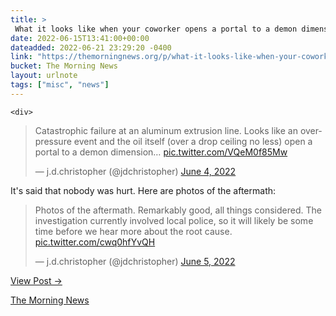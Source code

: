 ```yaml
---
title: > 
 What it looks like when your coworker opens a portal to a demon dimension.
date: 2022-06-15T13:41:00+00:00
dateadded: 2022-06-21 23:29:20 -0400
link: "https://themorningnews.org/p/what-it-looks-like-when-your-coworker-open-a-portal-to-a-demon-dimension"
bucket: The Morning News
layout: urlnote
tags: ["misc", "news"]
--- 
```




  

  
    <div>
<blockquote class="twitter-tweet" data-dnt="true">
<p dir="ltr" lang="en">Catastrophic failure at an aluminum extrusion line. Looks like an overpressure event and the oil itself (over a drop ceiling no less) open a portal to a demon dimension&hellip; <a href="https://t.co/VQeM0f85Mw">pic.twitter.com/VQeM0f85Mw</a></p>
&mdash; j.d.christopher (@jdchristopher) <a href="https://twitter.com/jdchristopher/status/1533089680274731010?ref_src=twsrc%5Etfw">June 4, 2022</a></blockquote>
<script async="" charset="utf-8" src="https://platform.twitter.com/widgets.js"></script></div>

<p>It&#39;s said that nobody was hurt. Here are photos of the aftermath:</p>

<div>
<blockquote class="twitter-tweet" data-dnt="true">
<p dir="ltr" lang="en">Photos of the aftermath. Remarkably good, all things considered. The investigation currently involved local police, so it will likely be some time before we hear more about the root cause. <a href="https://t.co/cwq0hfYvQH">pic.twitter.com/cwq0hfYvQH</a></p>
&mdash; j.d.christopher (@jdchristopher) <a href="https://twitter.com/jdchristopher/status/1533459102319497216?ref_src=twsrc%5Etfw">June 5, 2022</a></blockquote>
<script async="" charset="utf-8" src="https://platform.twitter.com/widgets.js"></script></div>
    
  
  <p><a href="https://themorningnews.org/p/what-it-looks-like-when-your-coworker-open-a-portal-to-a-demon-dimension">View Post &rarr;</a></p>



 <!-- end excerpt --> 
<div class='bucket'><a class='internal-link' href='/buckets/the-morning-news'>The Morning News</a></div> 
